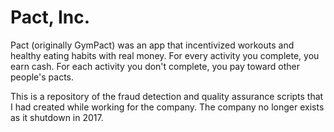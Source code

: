 # Pact, Inc. 
Pact (originally GymPact) was an app that incentivized workouts and healthy eating habits with real money. For every activity you complete, you earn cash. For each activity you don't complete, you pay toward other people's pacts.

This is a repository of the fraud detection and quality assurance scripts that I had created while working for the company. The company no longer exists as it shutdown in 2017.
